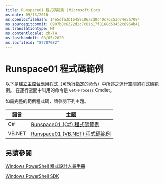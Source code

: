 ```yaml
---
title: Runspace01 程式碼範例 |Microsoft Docs
ms.date: 09/13/2016
ms.openlocfilehash: 14e5dfa3b16459c06a2d0c40c76c53d74e5a7094
ms.sourcegitcommit: 0907b8c6322d2c7c61b17f8168d53452c8964b41
ms.translationtype: MT
ms.contentlocale: zh-TW
ms.lasthandoff: 08/05/2020
ms.locfileid: "87787082"
---
```

# <a name="runspace01-code-samples"></a>Runspace01 程式碼範例

以下是[建立主控台應用程式（可執行指定的命令](/dotnet/csharp/programming-guide/inside-a-program/hello-world-your-first-program)）中所述之運行空間的程式碼範例。 在運行空間中叫用的命令是 `Get-Process` Cmdlet。

如需完整的範例程式碼，請參閱下列主題。

|語言|主題|
|--------------|-----------|
|C#|[Runspace01 (C#) 程式碼範例](./runspace01-csharp-code-sample.md)|
|VB.NET|[Runspace01 (VB.NET) 程式碼範例](./runspace01-vb-net-code-sample.md)|

## <a name="see-also"></a>另請參閱

[Windows PowerShell 程式設計人員手冊](./windows-powershell-programmer-s-guide.md)

[Windows PowerShell SDK](../windows-powershell-reference.md)
